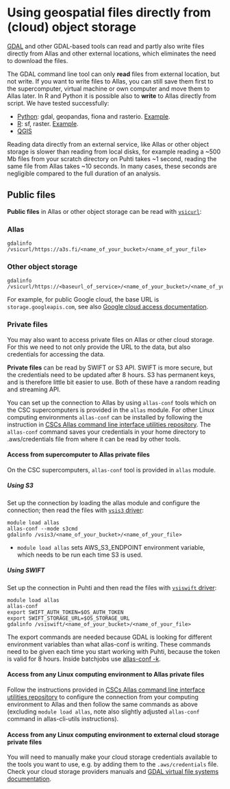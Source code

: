 # Using geospatial files directly from (cloud) object storage

[GDAL](../../../apps/gdal.md) and other GDAL-based tools can read and partly also write files directly from Allas and other external locations, which eliminates the need to download the files.

The GDAL command line tool can only __read__ files from external location, but not write. If you want to write files to Allas, you can still save them first to the supercomputer, virtual machine or own computer and move them to Allas later. In R and Python it is possible also to __write__ to Allas directly from script. We have tested successfully:

 * [Python](../../../apps/geoconda.md): gdal, geopandas, fiona and rasterio. [Example](https://github.com/csc-training/geocomputing/blob/master/python/allas/working_with_allas_from_Python_S3.py). 
 * [R](../../../apps/r-env-for-gis.md): sf, raster. [Example](https://github.com/csc-training/geocomputing/blob/master/R/allas/working_with_allas_from_R_S3.R). 
 * [QGIS](../../../apps/qgis.md)

 
Reading data directly from an external service, like Allas or other object storage is slower than reading from local disks, for example reading a ~500 Mb files from your scratch directory on Puhti takes ~1 second, reading the same file from Allas takes ~10 seconds. In many cases, these seconds are negligible compared to the full duration of an analysis.

## Public files

__Public files__ in Allas or other object storage can be read with [`vsicurl`](https://gdal.org/user/virtual_file_systems.html#vsicurl):  

### Allas
```
gdalinfo /vsicurl/https://a3s.fi/<name_of_your_bucket>/<name_of_your_file>
```
### Other object storage
```
gdalinfo /vsicurl/https://<baseurl_of_service>/<name_of_your_bucket>/<name_of_your_file>
```
For example, for public Google cloud, the base URL is `storage.googleapis.com`, see also [Google cloud access documentation](https://cloud.google.com/storage/docs/access-public-data#api-link).

### Private files

You may also want to access private files on Allas or other cloud storage. For this we need to not only provide the URL to the data, but also credentials for accessing the data. 

__Private files__ can be read by SWIFT or S3 API. SWIFT is more secure, but the credentials need to be updated after 8 hours. S3 has permanent keys, and is therefore little bit easier to use. Both of these have a random reading and streaming API.

You can set up the connection to Allas by using `allas-conf` tools which on the CSC supercomputers is provided in the `allas` module. For other Linux computing environments `allas-conf` can be installed by following the instruction in  [CSCs Allas command line interface utilities repository](https://github.com/CSCfi/allas-cli-utils). 
The `allas-conf` command saves your credentials in your home directory to .aws/credentials file from where it can be read by other tools.

#### Access from supercomputer to Allas private files

On the CSC supercomputers, `allas-conf` tool is provided in `allas` module.  

##### Using S3

Set up the connection by loading the allas module and configure the connection; then read the files with [`vsis3` driver](https://gdal.org/user/virtual_file_systems.html#vsis3-aws-s3-files-random-reading):
```
module load allas
allas-conf --mode s3cmd
gdalinfo /vsis3/<name_of_your_bucket>/<name_of_your_file>
```

* `module load allas` sets AWS_S3_ENDPOINT environment variable, which needs to be run each time S3 is used.

##### Using SWIFT

Set up the connection in Puhti and then read the files with [`vsiswift` driver](https://gdal.org/user/virtual_file_systems.html#vsiswift-openstack-swift-object-storage-random-reading):

```
module load allas
allas-conf
export SWIFT_AUTH_TOKEN=$OS_AUTH_TOKEN 
export SWIFT_STORAGE_URL=$OS_STORAGE_URL
gdalinfo /vsiswift/<name_of_your_bucket>/<name_of_your_file>
```

The export commands are needed because GDAL is looking for different environment variables than what allas-conf is writing. These commands need to be given each time you start working with Puhti, because the token is valid for 8 hours. Inside batchjobs use [allas-conf -k](../../../data/Allas/allas_batchjobs.md).

#### Access from any Linux computing environment to Allas private files

Follow the instructions provided in [CSCs Allas command line interface utilities repository](https://github.com/CSCfi/allas-cli-utils) to configure the connection from your computing environment to Allas and then follow the same commands as above (excluding `module load allas`, note also slightly adjusted `allas-conf` command in allas-cli-utils instructions).

#### Access from any Linux computing environment to external cloud storage private files

You will need to manually make your cloud storage credentials available to the tools you want to use, e.g. by adding them to the `.aws/credentials` file. Check your cloud storage providers manuals and [GDAL virtual file systems documentation](https://gdal.org/user/virtual_file_systems.html#).





